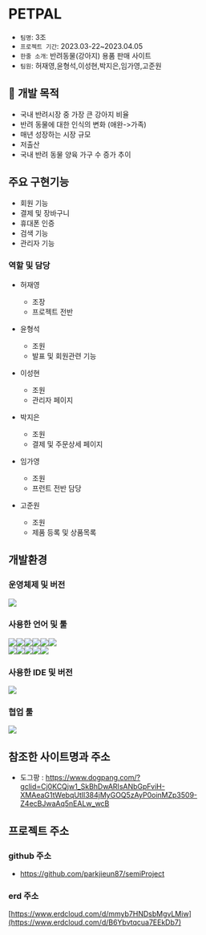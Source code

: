 # PETPAL

- `팀명`: 3조
- `프로젝트 기간`: 2023.03-22~2023.04.05
- `한줄 소개`: 반려동물(강아지) 용품 판매 사이트
- `팀원`: 허재영,윤형석,이성현,박지은,임가영,고준원



## 🔎 개발 목적
- 국내 반려시장 중 가장 큰 강아지 비율
- 반려 동물에 대한 인식의 변화 (애완->가족)
- 매년 성장하는 시장 규모
- 저출산
- 국내 반려 동물 양육 가구 수 증가 추이


## 주요 구현기능
- 회원 기능
- 결제 및 장바구니
- 휴대폰 인증
- 검색 기능
- 관리자 기능

### 역할 및 담당
- 허재영
  - 조장
  - 프로젝트 전반
 
- 윤형석
  - 조원
  - 발표 및 회원관련 기능

- 이성현
  - 조원
  - 관리자 페이지
 
- 박지은
  - 조원
  - 결제 및 주문상세 페이지
 
- 임가영
  - 조원
  - 프런트 전반 담당
 
- 고준원
  - 조원
  - 제품 등록 및 상품목록

## 개발환경
### 운영체제 및 버전
<img src="https://img.shields.io/badge/windows10-0078D6?style=for-the-badge&logo=windows&logoColor=white">

### 사용한 언어 및 툴
<img src="https://img.shields.io/badge/java17-007396?style=for-the-badge&logo=java&logoColor=white"><img src="https://img.shields.io/badge/springboot-6DB33F?style=for-the-badge&logo=springboot&logoColor=white"><img src="https://img.shields.io/badge/oracle-F80000?style=for-the-badge&logo=oracle&logoColor=white"><img src="https://img.shields.io/badge/maven-C71A36?style=for-the-badge&logo=maven&logoColor=white"><img src="https://img.shields.io/badge/apache tomcat-F8DC75?style=for-the-badge&logo=apachetomcat&logoColor=white"><img src="https://img.shields.io/badge/java mail sender-007396?style=for-the-badge&logo=java&logoColor=white">
<br>
<img src="https://img.shields.io/badge/html5-E34F26?style=for-the-badge&logo=html5&logoColor=white"><img src="https://img.shields.io/badge/css-1572B6?style=for-the-badge&logo=css3&logoColor=white"><img src="https://img.shields.io/badge/javascript-F7DF1E?style=for-the-badge&logo=javascript&logoColor=black"><img src="https://img.shields.io/badge/jquery-0769AD?style=for-the-badge&logo=jquery&logoColor=white"><img src="https://img.shields.io/badge/fontawesome-339AF0?style=for-the-badge&logo=fontawesome&logoColor=white">

### 사용한 IDE 및 버전
<img src="https://img.shields.io/badge/sts4-6DB33F?style=for-the-badge&logo=spring&logoColor=white"> 

### 협업 툴
<img src="https://img.shields.io/badge/github-181717?style=for-the-badge&logo=github&logoColor=white">


## 참조한 사이트명과 주소
- 도그팡 : https://www.dogpang.com/?gclid=Cj0KCQjw1_SkBhDwARIsANbGpFviH-XMAeaG1tWebqUtIl384jMyGOQ5zAyP0oinMZp3509-Z4ecBJwaAq5nEALw_wcB

## 프로젝트 주소
### github 주소
- https://github.com/parkjieun87/semiProject

### erd 주소
[https://www.erdcloud.com/d/mmyb7HNDsbMgvLMiw](https://www.erdcloud.com/d/B6Ybvtqcua7EEkDb7)






